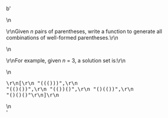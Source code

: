 b'<div class="question-description">\n<p><p>\r\nGiven <i>n</i> pairs of parentheses, write a function to generate all combinations of well-formed parentheses.\r\n</p>\n<p>\r\nFor example, given <i>n</i> = 3, a solution set is:\r\n</p>\n<pre>\r\n[\r\n  "((()))",\r\n  "(()())",\r\n  "(())()",\r\n  "()(())",\r\n  "()()()"\r\n]\r\n</pre></p>\n</div>'